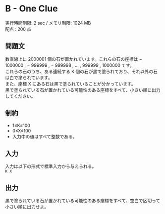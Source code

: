 # B - One Clue

実行時間制限: 2 sec / メモリ制限: 1024 MB  
配点 : 200 点

## 問題文

数直線上に 2000001 個の石が置かれています。これらの石の座標は − 1000000 , − 999999 , − 999998 , … , 999999 , 1000000 です。  
これらの石のうち、ある連続する K 個の石が黒で塗られており、それ以外の石は白で塗られています。  
また、座標 X にある石は黒で塗られていることが分かっています。  
黒で塗られている石が置かれている可能性のある座標をすべて、小さい順に出力してください。

## 制約

- 1≤K≤100
- 0≤X≤100
- 入力中の値はすべて整数である。

## 入力

入力は以下の形式で標準入力から与えられる。  
`K X`

## 出力

黒で塗られている石が置かれている可能性のある座標をすべて、空白で区切って小さい順に出力せよ。
